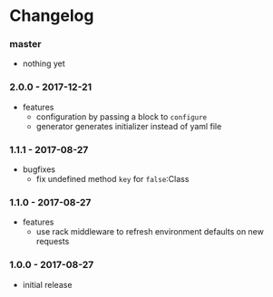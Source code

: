 # Changelog

### master

* nothing yet

### 2.0.0 - 2017-12-21

* features
    * configuration by passing a block to `configure`
    * generator generates initializer instead of yaml file

### 1.1.1 - 2017-08-27

* bugfixes
    * fix undefined method `key` for `false`:Class

### 1.1.0 - 2017-08-27

* features
    * use rack middleware to refresh environment defaults on new requests

### 1.0.0 - 2017-08-27

* initial release
